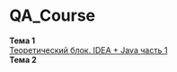 # QA_Course  
**Тема 1**  
[Теоретический блок. IDEA + Java часть 1](https://www.google.com)  
**Тема 2**  
